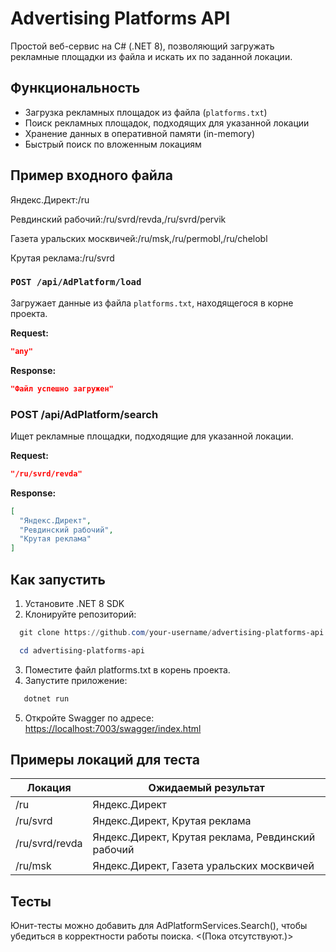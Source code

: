 # Advertising Platforms API

Простой веб-сервис на C# (.NET 8), позволяющий загружать рекламные площадки из файла и искать их по заданной локации.

## Функциональность

-  Загрузка рекламных площадок из файла (`platforms.txt`)
-  Поиск рекламных площадок, подходящих для указанной локации
-  Хранение данных в оперативной памяти (in-memory)
-  Быстрый поиск по вложенным локациям

## Пример входного файла
Яндекс.Директ:/ru

Ревдинский рабочий:/ru/svrd/revda,/ru/svrd/pervik

Газета уральских москвичей:/ru/msk,/ru/permobl,/ru/chelobl

Крутая реклама:/ru/svrd

### `POST /api/AdPlatform/load`

Загружает данные из файла `platforms.txt`, находящегося в корне проекта.

**Request:**
```json
"any"
```

**Response:**
```json
"Файл успешно загружен"
```

### POST /api/AdPlatform/search

Ищет рекламные площадки, подходящие для указанной локации.

**Request:**
```json
"/ru/svrd/revda"
```

**Response:**
```json
[
  "Яндекс.Директ",
  "Ревдинский рабочий",
  "Крутая реклама"
]
```

## Как запустить

1. Установите .NET 8 SDK
2. Клонируйте репозиторий:
```powershell
  git clone https://github.com/your-username/advertising-platforms-api.git

  cd advertising-platforms-api
```
3. Поместите файл platforms.txt в корень проекта.
4. Запустите приложение:
```powershell
   dotnet run
```
5. Откройте Swagger по адресe:
[https://localhost:7003/swagger/index.html](https://localhost:7003/swagger/index.html)

## Примеры локаций для теста

Локация|Ожидаемый результат
-------|------------------
/ru    |	Яндекс.Директ
/ru/svrd| Яндекс.Директ, Крутая реклама
/ru/svrd/revda | Яндекс.Директ, Крутая реклама, Ревдинский рабочий
/ru/msk | Яндекс.Директ, Газета уральских москвичей

## Тесты
Юнит-тесты можно добавить для AdPlatformServices.Search(), чтобы убедиться в корректности работы поиска. <(Пока отсутствуют.)>
